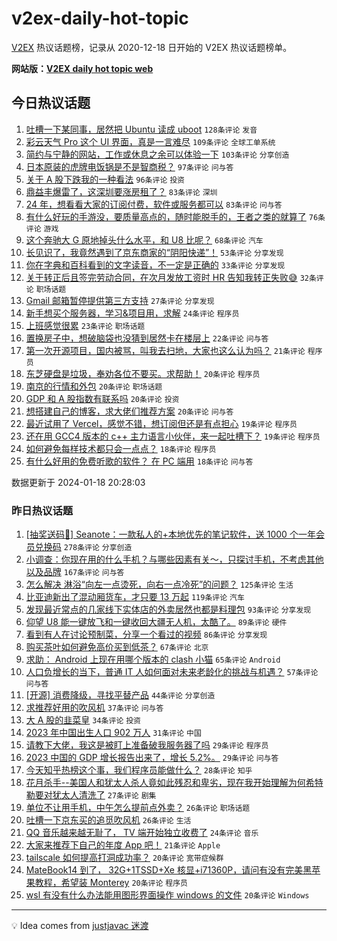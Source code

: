 # v2ex-daily-hot-topic

[V2EX](https://www.v2ex.com/) 热议话题榜，记录从 2020-12-18 日开始的 V2EX 热议话题榜单。

**网站版：[V2EX daily hot topic web](https://boojack.github.io/v2ex-daily-hot-topic-web/)**

## 今日热议话题

<!-- TODAY BEGIN -->

1. [吐槽一下某同事，居然把 Ubuntu 读成 uboot](https://www.v2ex.com/t/1009629) `128条评论` `发音`
1. [彩云天气 Pro 这个 UI 界面，真是一言难尽](https://www.v2ex.com/t/1009520) `109条评论` `全球工单系统`
1. [简约与宁静的网站，工作或休息之余可以体验一下](https://www.v2ex.com/t/1009521) `103条评论` `分享创造`
1. [日本原装的虎牌电饭锅是不是智商税？](https://www.v2ex.com/t/1009604) `97条评论` `问与答`
1. [关于 A 股下跌我的一种看法](https://www.v2ex.com/t/1009633) `96条评论` `投资`
1. [鼎益丰爆雷了，这深圳要涨房租了？](https://www.v2ex.com/t/1009526) `83条评论` `深圳`
1. [24 年，想看看大家的订阅付费，软件或服务都可以](https://www.v2ex.com/t/1009615) `83条评论` `问与答`
1. [有什么好玩的手游没，要质量高点的，随时能脱手的，王者之类的就算了](https://www.v2ex.com/t/1009669) `76条评论` `游戏`
1. [这个奔驰大 G 原地掉头什么水平，和 U8 比呢？](https://www.v2ex.com/t/1009525) `68条评论` `汽车`
1. [长见识了，我竟然遇到了京东商家的“阴阳快递”！](https://www.v2ex.com/t/1009546) `53条评论` `分享发现`
1. [你在字典和百科看到的文字读音，不一定是正确的](https://www.v2ex.com/t/1009700) `33条评论` `分享发现`
1. [关于转正后且签完劳动合同，在次月发放工资时 HR 告知我转正失败😅](https://www.v2ex.com/t/1009666) `32条评论` `职场话题`
1. [Gmail 邮箱暂停提供第三方支持](https://www.v2ex.com/t/1009756) `27条评论` `分享发现`
1. [新手想买个服务器，学习&项目用，求解](https://www.v2ex.com/t/1009781) `24条评论` `程序员`
1. [上班感觉很累](https://www.v2ex.com/t/1009537) `23条评论` `职场话题`
1. [置换房子中，想破脑袋也没猜到居然卡在楼层上](https://www.v2ex.com/t/1009747) `22条评论` `问与答`
1. [第一次开源项目，国内被骂，叫我去扫地，大家也这么认为吗？](https://www.v2ex.com/t/1009702) `21条评论` `程序员`
1. [东芝硬盘是垃圾，奉劝各位不要买。求帮助！](https://www.v2ex.com/t/1009748) `20条评论` `程序员`
1. [南京的行情和外包](https://www.v2ex.com/t/1009743) `20条评论` `职场话题`
1. [GDP 和 A 股指数有联系吗](https://www.v2ex.com/t/1009619) `20条评论` `投资`
1. [想搭建自己的博客，求大佬们推荐方案](https://www.v2ex.com/t/1009591) `20条评论` `问与答`
1. [最近试用了 Vercel，感觉不错，想订阅但还是有点担心](https://www.v2ex.com/t/1009761) `19条评论` `程序员`
1. [还在用 GCC4 版本的 c++ 主力语言小伙伴，来一起吐槽下？](https://www.v2ex.com/t/1009556) `19条评论` `程序员`
1. [如何避免每样技术都只会一点点？](https://www.v2ex.com/t/1009539) `18条评论` `程序员`
1. [有什么好用的免费听歌的软件？ 在 PC 端用](https://www.v2ex.com/t/1009522) `18条评论` `问与答`

数据更新于 2024-01-18 20:28:03

<!-- TODAY END -->

### 昨日热议话题

<!-- YESTERDAY BEGIN -->

1. [[抽奖送码🎁] Seanote：一款私人的+本地优先的笔记软件，送 1000 个一年会员兑换码](https://www.v2ex.com/t/1009230) `278条评论` `分享创造`
1. [小调查：你现在用的什么手机？与哪些因素有关～，只探讨手机，不考虑其他以及品牌](https://www.v2ex.com/t/1009291) `167条评论` `问与答`
1. [怎么解决 淋浴“向左一点烫死，向右一点冷死”的问题？](https://www.v2ex.com/t/1009312) `125条评论` `生活`
1. [比亚迪新出了混动厢货车，才只要 13 万起](https://www.v2ex.com/t/1009228) `119条评论` `汽车`
1. [发现最近常点的几家线下实体店的外卖居然也都是料理包](https://www.v2ex.com/t/1009248) `93条评论` `分享发现`
1. [仰望 U8 能一键放飞和一键收回大疆无人机，太酷了。](https://www.v2ex.com/t/1009219) `89条评论` `硬件`
1. [看到有人在讨论预制菜，分享一个看过的视频](https://www.v2ex.com/t/1009293) `86条评论` `分享发现`
1. [购买茶叶如何避免高价买到低茶？](https://www.v2ex.com/t/1009310) `67条评论` `北京`
1. [求助： Android 上现在用哪个版本的 clash 小猫](https://www.v2ex.com/t/1009225) `65条评论` `Android`
1. [人口负增长的当下，普通 IT 人如何面对未来老龄化的挑战与机遇？](https://www.v2ex.com/t/1009227) `57条评论` `问与答`
1. [[开源] 消费降级，寻找平替产品](https://www.v2ex.com/t/1009235) `44条评论` `分享创造`
1. [求推荐好用的吹风机](https://www.v2ex.com/t/1009327) `37条评论` `问与答`
1. [大 A 股的韭菜皇](https://www.v2ex.com/t/1009385) `34条评论` `投资`
1. [2023 年中国出生人口 902 万人](https://www.v2ex.com/t/1009261) `31条评论` `中国`
1. [请教下大佬，我这是被盯上准备破我服务器了吗](https://www.v2ex.com/t/1009360) `29条评论` `程序员`
1. [2023 中国的 GDP 增长报告出来了，增长 5.2%。](https://www.v2ex.com/t/1009297) `29条评论` `问与答`
1. [今天知乎热榜这个事，我们程序员能做什么？](https://www.v2ex.com/t/1009243) `28条评论` `知乎`
1. [花月杀手--美国人和犹太人杀人竟如此残忍和卑劣，现在我开始理解为何希特勒要对犹太人清洗了](https://www.v2ex.com/t/1009244) `27条评论` `剧集`
1. [单位不让用手机，中午怎么提前点外卖？](https://www.v2ex.com/t/1009421) `26条评论` `职场话题`
1. [吐槽一下京东买的追觅吹风机](https://www.v2ex.com/t/1009365) `26条评论` `生活`
1. [QQ 音乐越来越无耻了， TV 端开始独立收费了](https://www.v2ex.com/t/1009399) `24条评论` `音乐`
1. [大家来推荐下自己的年度 App 吧！](https://www.v2ex.com/t/1009425) `21条评论` `Apple`
1. [tailscale 如何提高打洞成功率？](https://www.v2ex.com/t/1009378) `20条评论` `宽带症候群`
1. [MateBook14 到了， 32G+1TSSD+Xe 核显+i71360P，请问有没有完美黑苹果教程，希望装 Monterey](https://www.v2ex.com/t/1009352) `20条评论` `程序员`
1. [wsl 有没有什么办法能用图形界面操作 windows 的文件](https://www.v2ex.com/t/1009255) `20条评论` `Windows`

<!-- YESTERDAY END -->

---

💡 Idea comes from [justjavac 迷渡](https://github.com/justjavac/)
